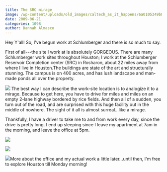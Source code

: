 ```yaml
---
title: The SRC mirage
image: /wp-content/uploads/old_images/caltech_as_it_happens/6a0105349b8251970b011570461927970c.jpg
date: 2009-06-21
categories: 1098
author: Dannah Almasco
---
```


Hey Y'all! So, I've begun work at Schlumberger and there is so much to say.

First of all---the site I work at is absolutely GORGEOUS. There are many Schlumberger work sites throughout Houston; I work at the Schlumberger Reservoir Completion center (SRC) in Rosharon, about 22 miles away from where I live in Houston.The buildings are state of the art and structurally stunning. The campus is on 400 acres, and has lush landscape and man-made ponds all over the property. 


![](/old_images/caltech_as_it_happens/6a0105349b8251970b011570462338970c.jpg)
The best way I can describe the work-site location is to analogize it to a mirage. Because to get here, you have to drive for miles and miles on an empty 2-lane highway bordered by rice fields. And then all of a sudden, you turn out of the road, and are surprised with this huge facility out in the middle of nowhere. The sight of it all is almost surreal...like a mirage.

Thankfully, I have a driver to take me to and from work every day, since the drive is pretty long. I end up sleeping since I leave my apartment at 7am in the morning, and leave the office at 5pm.


![](/old_images/caltech_as_it_happens/6a0105349b8251970b0115704639fa970c.jpg)

![](/old_images/caltech_as_it_happens/6a0105349b8251970b0115713b6a01970b.jpg)

![](/old_images/caltech_as_it_happens/6a0105349b8251970b011570463d17970c.jpg)More about the office and my actual work a little later...until then, I'm free to explore Houston till Monday morning!
